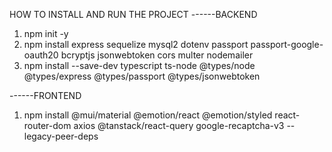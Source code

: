 HOW TO INSTALL AND RUN THE PROJECT
------BACKEND
1. npm init -y
2. npm install express sequelize mysql2 dotenv passport passport-google-oauth20 bcryptjs jsonwebtoken cors multer nodemailer
3. npm install --save-dev typescript ts-node @types/node @types/express @types/passport @types/jsonwebtoken



------FRONTEND
1. npm install @mui/material @emotion/react @emotion/styled react-router-dom axios @tanstack/react-query google-recaptcha-v3 --legacy-peer-deps
